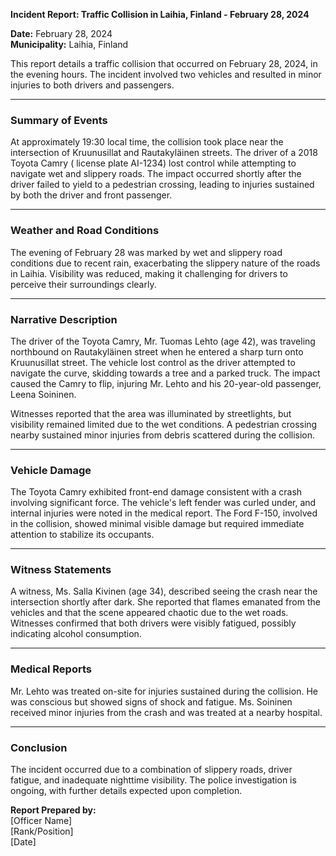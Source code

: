 

**Incident Report: Traffic Collision in Laihia, Finland - February 28, 2024**

**Date:** February 28, 2024  
**Municipality:** Laihia, Finland  

This report details a traffic collision that occurred on February 28, 2024, in the evening hours. The incident involved two vehicles and resulted in minor injuries to both drivers and passengers.

---

### Summary of Events

At approximately 19:30 local time, the collision took place near the intersection of Kruunusillat and Rautakyläinen streets. The driver of a 2018 Toyota Camry ( license plate AI-1234) lost control while attempting to navigate wet and slippery roads. The impact occurred shortly after the driver failed to yield to a pedestrian crossing, leading to injuries sustained by both the driver and front passenger.

---

### Weather and Road Conditions

The evening of February 28 was marked by wet and slippery road conditions due to recent rain, exacerbating the slippery nature of the roads in Laihia. Visibility was reduced, making it challenging for drivers to perceive their surroundings clearly.

---

### Narrative Description

The driver of the Toyota Camry, Mr. Tuomas Lehto (age 42), was traveling northbound on Rautakyläinen street when he entered a sharp turn onto Kruunusillat street. The vehicle lost control as the driver attempted to navigate the curve, skidding towards a tree and a parked truck. The impact caused the Camry to flip, injuring Mr. Lehto and his 20-year-old passenger, Leena Soininen.

Witnesses reported that the area was illuminated by streetlights, but visibility remained limited due to the wet conditions. A pedestrian crossing nearby sustained minor injuries from debris scattered during the collision.

---

### Vehicle Damage

The Toyota Camry exhibited front-end damage consistent with a crash involving significant force. The vehicle's left fender was curled under, and internal injuries were noted in the medical report. The Ford F-150, involved in the collision, showed minimal visible damage but required immediate attention to stabilize its occupants.

---

### Witness Statements

A witness, Ms. Salla Kivinen (age 34), described seeing the crash near the intersection shortly after dark. She reported that flames emanated from the vehicles and that the scene appeared chaotic due to the wet roads. Witnesses confirmed that both drivers were visibly fatigued, possibly indicating alcohol consumption.

---

### Medical Reports

Mr. Lehto was treated on-site for injuries sustained during the collision. He was conscious but showed signs of shock and fatigue. Ms. Soininen received minor injuries from the crash and was treated at a nearby hospital.

---

### Conclusion

The incident occurred due to a combination of slippery roads, driver fatigue, and inadequate nighttime visibility. The police investigation is ongoing, with further details expected upon completion.

**Report Prepared by:**  
[Officer Name]  
[Rank/Position]  
[Date]